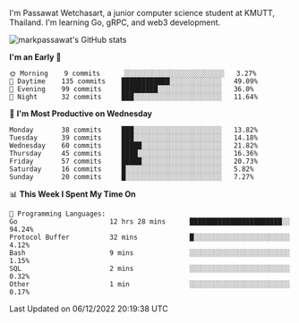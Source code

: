 
I'm Passawat Wetchasart, a junior computer science student at KMUTT, Thailand. I'm learning Go, gRPC, and web3 development.


![markpassawat's GitHub stats](https://github-readme-stats.vercel.app/api?username=markpassawat&show_icons=true&theme=radical)

<!--START_SECTION:waka-->
**I'm an Early 🐤** 

```text
🌞 Morning    9 commits      ░░░░░░░░░░░░░░░░░░░░░░░░░   3.27% 
🌆 Daytime    135 commits    ████████████░░░░░░░░░░░░░   49.09% 
🌃 Evening    99 commits     █████████░░░░░░░░░░░░░░░░   36.0% 
🌙 Night      32 commits     ███░░░░░░░░░░░░░░░░░░░░░░   11.64%

```
📅 **I'm Most Productive on Wednesday** 

```text
Monday       38 commits     ███░░░░░░░░░░░░░░░░░░░░░░   13.82% 
Tuesday      39 commits     ███░░░░░░░░░░░░░░░░░░░░░░   14.18% 
Wednesday    60 commits     █████░░░░░░░░░░░░░░░░░░░░   21.82% 
Thursday     45 commits     ████░░░░░░░░░░░░░░░░░░░░░   16.36% 
Friday       57 commits     █████░░░░░░░░░░░░░░░░░░░░   20.73% 
Saturday     16 commits     █░░░░░░░░░░░░░░░░░░░░░░░░   5.82% 
Sunday       20 commits     █░░░░░░░░░░░░░░░░░░░░░░░░   7.27%

```


📊 **This Week I Spent My Time On** 

```text
💬 Programming Languages: 
Go                       12 hrs 28 mins      ███████████████████████░░   94.24% 
Protocol Buffer          32 mins             █░░░░░░░░░░░░░░░░░░░░░░░░   4.12% 
Bash                     9 mins              ░░░░░░░░░░░░░░░░░░░░░░░░░   1.15% 
SQL                      2 mins              ░░░░░░░░░░░░░░░░░░░░░░░░░   0.32% 
Other                    1 min               ░░░░░░░░░░░░░░░░░░░░░░░░░   0.17%

```


 Last Updated on 06/12/2022 20:19:38 UTC
<!--END_SECTION:waka-->

<!--
**markpassawat/markpassawat** is a ✨ _special_ ✨ repository because its `README.md` (this file) appears on your GitHub profile.

Here are some ideas to get you started:

- 🔭 I’m currently working on ...
- 🌱 I’m currently learning ...
- 👯 I’m looking to collaborate on ...
- 🤔 I’m looking for help with ...
- 💬 Ask me about ...
- 📫 How to reach me: ...
- 😄 Pronouns: He/Him
- ⚡ Fun fact: ...
-->
